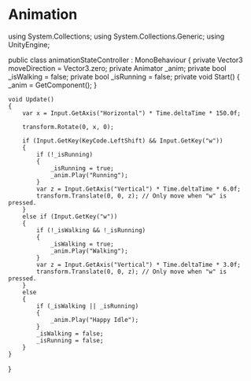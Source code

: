 # Animation
using System.Collections;
using System.Collections.Generic;
using UnityEngine;

public class animationStateController : MonoBehaviour
{
   private Vector3 moveDirection = Vector3.zero;
   private Animator _anim;
   private bool _isWalking = false;
   private bool _isRunning = false;
   private void Start()
   {
        _anim = GetComponent<Animator>();
   }

    void Update()
    {
        var x = Input.GetAxis("Horizontal") * Time.deltaTime * 150.0f;

        transform.Rotate(0, x, 0);

        if (Input.GetKey(KeyCode.LeftShift) && Input.GetKey("w"))
        {
            if (!_isRunning)
            {
                _isRunning = true;
                _anim.Play("Running");
            }
            var z = Input.GetAxis("Vertical") * Time.deltaTime * 6.0f;
            transform.Translate(0, 0, z); // Only move when "w" is pressed.
        }
        else if (Input.GetKey("w"))
        {
            if (!_isWalking && !_isRunning)
            {
                _isWalking = true;
                _anim.Play("Walking");
            }
            var z = Input.GetAxis("Vertical") * Time.deltaTime * 3.0f;
            transform.Translate(0, 0, z); // Only move when "w" is pressed.
        }
        else
        {
            if (_isWalking || _isRunning)
            {
                _anim.Play("Happy Idle");
            }
            _isWalking = false;
            _isRunning = false;
        }
    }
}
